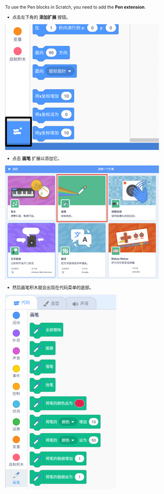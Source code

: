 To use the Pen blocks in Scratch, you need to add the **Pen extension**.

+ 点击左下角的 **添加扩展** 按钮。

![添加扩展按钮高亮显示](images/add-extension-annotated.png)

+ 点击 **画笔** 扩展以添加它。

![画笔扩展高亮显示](images/click-pen-annotated.png)

+ 然后画笔积木就会出现在代码菜单的底部。

![画笔扩展积木](images/pen-extension-blocks.png)